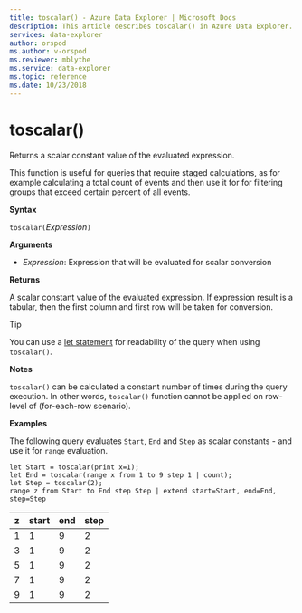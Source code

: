 ```yaml
---
title: toscalar() - Azure Data Explorer | Microsoft Docs
description: This article describes toscalar() in Azure Data Explorer.
services: data-explorer
author: orspod
ms.author: v-orspod
ms.reviewer: mblythe
ms.service: data-explorer
ms.topic: reference
ms.date: 10/23/2018
---
```

# toscalar()

Returns a scalar constant value of the evaluated expression. 

This function is useful for queries that require staged calculations, as for example
calculating a total count of events and then use it for for filtering groups
that exceed certain percent of all events. 

**Syntax**

`toscalar(`*Expression*`)`

**Arguments**

* *Expression*: Expression that will be evaluated for scalar conversion  

**Returns**

A scalar constant value of the evaluated expression.
If expression result is a tabular, then the first column and first row will be taken for conversion.

> [!TIP]
> You can use a [let statement](letstatement.md) for readability of the query when using `toscalar()`.

**Notes**

`toscalar()` can be calculated a constant number of times during the query execution.
In other words, `toscalar()` function cannot be applied on row-level of (for-each-row scenario).

**Examples**

The following query evaluates `Start`, `End` and `Step` as scalar constants - and
use it for `range` evaluation. 

```kusto
let Start = toscalar(print x=1);
let End = toscalar(range x from 1 to 9 step 1 | count);
let Step = toscalar(2);
range z from Start to End step Step | extend start=Start, end=End, step=Step
```

|z|start|end|step|
|---|---|---|---|
|1|1|9|2|
|3|1|9|2|
|5|1|9|2|
|7|1|9|2|
|9|1|9|2|